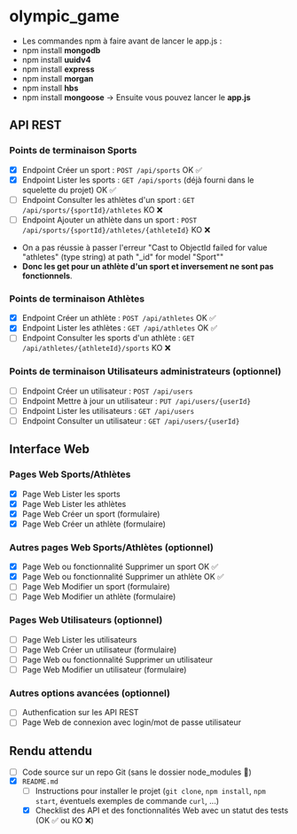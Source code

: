 # olympic_game
- Les commandes npm à faire avant de lancer le app.js :
- npm install **mongodb**
- npm install **uuidv4**
- npm install **express**
- npm install **morgan**
- npm install **hbs**
- npm install **mongoose**
-> Ensuite vous pouvez lancer le **app.js**

## API REST

### Points de terminaison Sports

- [x] Endpoint Créer un sport : `POST /api/sports` OK ✅
- [x] Endpoint Lister les sports : `GET /api/sports` (déjà fourni dans le squelette du projet) OK ✅
- [ ] Endpoint Consulter les athlètes d'un sport : `GET /api/sports/{sportId}/athletes` KO ❌
- [ ] Endpoint Ajouter un athlète dans un sport : `POST /api/sports/{sportId}/athletes/{athleteId}` KO ❌
- On a pas réussie à passer l'erreur "Cast to ObjectId failed for value "athletes" (type string) at path "_id" for model "Sport""
- **Donc les get pour un athlète d'un sport et inversement ne sont pas fonctionnels**.

### Points de terminaison Athlètes

- [x] Endpoint Créer un athlète : `POST /api/athletes` OK ✅
- [x] Endpoint Lister les athlètes : `GET /api/athletes` OK ✅
- [ ] Endpoint Consulter les sports d'un athlète : `GET /api/athletes/{athleteId}/sports` KO ❌

### Points de terminaison Utilisateurs administrateurs (optionnel)

- [ ] Endpoint Créer un utilisateur : `POST /api/users`
- [ ] Endpoint Mettre à jour un utilisateur : `PUT /api/users/{userId}`
- [ ] Endpoint Lister les utilisateurs : `GET /api/users`
- [ ] Endpoint Consulter un utilisateur : `GET /api/users/{userId}`

## Interface Web

### Pages Web Sports/Athlètes

- [x] Page Web Lister les sports
- [x] Page Web Lister les athlètes
- [x] Page Web Créer un sport (formulaire)
- [x] Page Web Créer un athlète (formulaire)

### Autres pages Web Sports/Athlètes (optionnel)

- [x] Page Web ou fonctionnalité Supprimer un sport OK ✅
- [x] Page Web ou fonctionnalité Supprimer un athlète OK ✅
- [ ] Page Web Modifier un sport (formulaire)
- [ ] Page Web Modifier un athlète (formulaire)

### Pages Web Utilisateurs (optionnel)

- [ ] Page Web Lister les utilisateurs
- [ ] Page Web Créer un utilisateur (formulaire)
- [ ] Page Web ou fonctionnalité Supprimer un utilisateur
- [ ] Page Web Modifier un utilisateur (formulaire)

### Autres options avancées (optionnel)

- [ ] Authenfication sur les API REST
- [ ] Page Web de connexion avec login/mot de passe utilisateur

## Rendu attendu

- [ ] Code source sur un repo Git (sans le dossier node_modules 🙏)
- [x] `README.md`
  - [ ] Instructions pour installer le projet (`git clone`, `npm install`, `npm start`, éventuels exemples de commande `curl`, ...)
  - [x] Checklist des API et des fonctionnalités Web avec un statut des tests (OK ✅ ou KO ❌)
